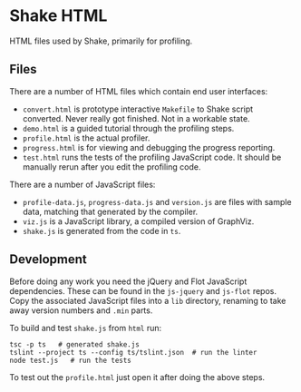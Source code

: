 # Shake HTML

HTML files used by Shake, primarily for profiling.

## Files

There are a number of HTML files which contain end user interfaces:

* `convert.html` is prototype interactive `Makefile` to Shake script converted. Never really got finished. Not in a workable state.
* `demo.html` is a guided tutorial through the profiling steps.
* `profile.html` is the actual profiler.
* `progress.html` is for viewing and debugging the progress reporting.
* `test.html` runs the tests of the profiling JavaScript code. It should be manually rerun after you edit the profiling code.

There are a number of JavaScript files:

* `profile-data.js`, `progress-data.js` and `version.js` are files with sample data, matching that generated by the compiler.
* `viz.js` is a JavaScript library, a compiled version of GraphViz.
* `shake.js` is generated from the code in `ts`.

## Development

Before doing any work you need the jQuery and Flot JavaScript dependencies. These can be found in the `js-jquery` and `js-flot` repos. Copy the associated JavaScript files into a `lib` directory, renaming to take away version numbers and `.min` parts.

To build and test `shake.js` from `html` run:

    tsc -p ts   # generated shake.js
    tslint --project ts --config ts/tslint.json  # run the linter
    node test.js   # run the tests

To test out the `profile.html` just open it after doing the above steps.
